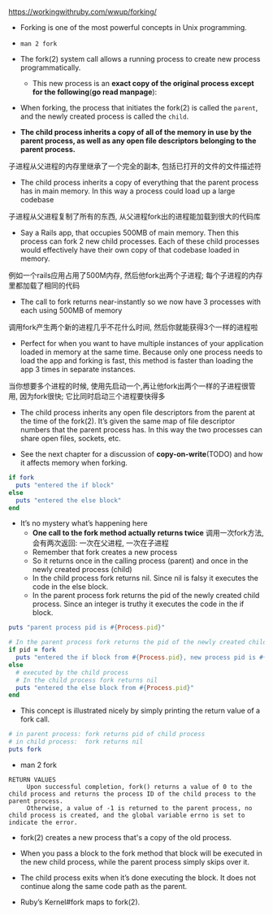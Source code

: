 https://workingwithruby.com/wwup/forking/

+ Forking is one of the most powerful concepts in Unix programming.

+ `man 2 fork`
+ The fork(2) system call allows a running process to create new process programmatically.
    + This new process is an **exact copy of the original process except for the following**(**go read manpage**):

+ When forking, the process that initiates the fork(2) is called the `parent`, and the newly created process is called the `child`.

+ **The child process inherits a copy of all of the memory in use by the parent process, as well as any open file descriptors belonging to the parent process.**

子进程从父进程的内存里继承了一个完全的副本, 包括已打开的文件的文件描述符

+ The child process inherits a copy of everything that the parent process has in main memory. In this way a process could load up a large codebase

子进程从父进程复制了所有的东西, 从父进程fork出的进程能加载到很大的代码库

+ Say a Rails app, that occupies 500MB of main memory. Then this process can fork 2 new child processes. Each of these child processes would effectively have their own copy of that codebase loaded in memory.

例如一个rails应用占用了500M内存, 然后他fork出两个子进程; 每个子进程的内存里都加载了相同的代码

+ The call to fork returns near-instantly so we now have 3 processes with each using 500MB of memory

调用fork产生两个新的进程几乎不花什么时间, 然后你就能获得3个一样的进程啦

+ Perfect for when you want to have multiple instances of your application loaded in memory at the same time. Because only one process needs to load the app and forking is fast, this method is faster than loading the app 3 times in separate instances.

当你想要多个进程的时候, 使用先启动一个,再让他fork出两个一样的子进程很管用, 因为fork很快; 它比同时启动三个进程要快得多

+ The child process inherits any open file descriptors from the parent at the time of the fork(2). It’s given the same map of file descriptor numbers that the parent process has. In this way the two processes can share open files, sockets, etc.

+ See the next chapter for a discussion of **copy-on-write**(TODO) and how it affects memory when forking.

```ruby
if fork
  puts "entered the if block"
else
  puts "entered the else block"
end
```

+ It’s no mystery what’s happening here
    + **One call to the fork method actually returns twice** 调用一次fork方法, 会有两次返回: 一次在父进程, 一次在子进程
    + Remember that fork creates a new process
    + So it returns once in the calling process (parent) and once in the newly created process (child)
    + In the child process fork returns nil. Since nil is falsy it executes the code in the else block.
    + In the parent process fork returns the pid of the newly created child process. Since an integer is truthy it executes the code in the if block.

```ruby
puts "parent process pid is #{Process.pid}"

# In the parent process fork returns the pid of the newly created child process
if pid = fork
  puts "entered the if block from #{Process.pid}, new process pid is #{pid}"
else
  # executed by the child process
  # In the child process fork returns nil
  puts "entered the else block from #{Process.pid}"
end
```

+ This concept is illustrated nicely by simply printing the return value of a fork call.
```ruby
# in parent process: fork returns pid of child process
# in child process:  fork returns nil
puts fork
```

+ man 2 fork
```
RETURN VALUES
     Upon successful completion, fork() returns a value of 0 to the child process and returns the process ID of the child process to the parent process.
     Otherwise, a value of -1 is returned to the parent process, no child process is created, and the global variable errno is set to indicate the error.
```

+ fork(2) creates a new process that's a copy of the old process.

+ When you pass a block to the fork method that block will be executed in the new child process, while the parent process simply skips over it.

+ The child process exits when it’s done executing the block. It does not continue along the same code path as the parent.

+ Ruby’s Kernel#fork maps to fork(2).







